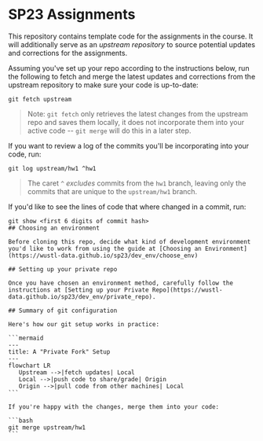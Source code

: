# SP23 Assignments

This repository contains template code for the assignments in the course. It will additionally serve as an _upstream repository_ to source potential updates and corrections for the assignments.

Assuming you've set up your repo according to the instructions below, run the following to fetch and merge the latest updates and corrections from the upstream repository to make sure your code is up-to-date:

```
git fetch upstream
```

> Note: `git fetch` only retrieves the latest changes from the upstream repo and saves them locally, it does not incorporate them into your active code -- `git merge` will do this in a later step.

If you want to review a log of the commits you'll be incorporating into your code, run:

```
git log upstream/hw1 ^hw1
```

> The caret `^` _excludes_ commits from the `hw1` branch, leaving only the commits that are unique to the `upstream/hw1` branch.

If you'd like to see the lines of code that where changed in a commit, run:

````
git show <first 6 digits of commit hash>
## Choosing an environment

Before cloning this repo, decide what kind of development environment you'd like to work from using the guide at [Choosing an Environment](https://wustl-data.github.io/sp23/dev_env/choose_env)

## Setting up your private repo

Once you have chosen an environment method, carefully follow the instructions at [Setting up your Private Repo](https://wustl-data.github.io/sp23/dev_env/private_repo).

## Summary of git configuration

Here's how our git setup works in practice:

```mermaid
---
title: A "Private Fork" Setup
---
flowchart LR
   Upstream -->|fetch updates| Local
   Local -->|push code to share/grade| Origin
   Origin -->|pull code from other machines| Local
```

If you're happy with the changes, merge them into your code:

```bash
git merge upstream/hw1
```
````
